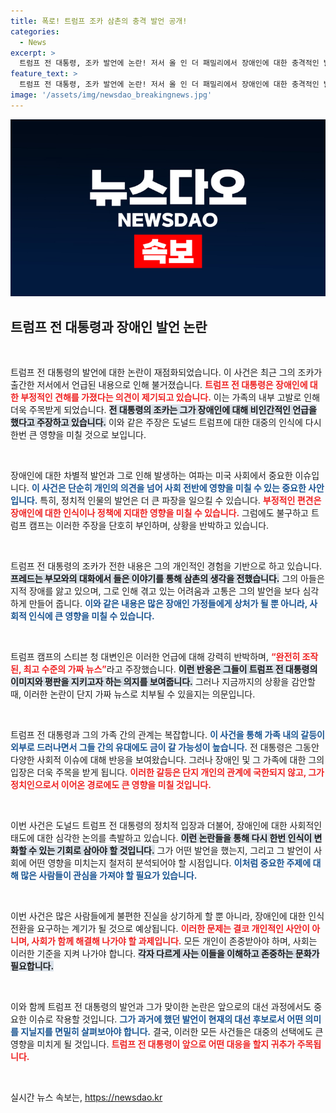 ```yaml
---
title: 폭로! 트럼프 조카 삼촌의 충격 발언 공개!
categories:
  - News
excerpt: >
  트럼프 전 대통령, 조카 발언에 논란! 저서 올 인 더 패밀리에서 장애인에 대한 충격적인 발언을 전하며 가족 간의 갈등이 표면화됐다. 트럼프 캠프는 이를 조작된 가짜 뉴스라 주장하며 강력 반박하고 나섰다. 클릭해 진실을 확인해 보세요!
feature_text: >
  트럼프 전 대통령, 조카 발언에 논란! 저서 올 인 더 패밀리에서 장애인에 대한 충격적인 발언을 전하며 가족 간의 갈등이 표면화됐다. 트럼프 캠프는 이를 조작된 가짜 뉴스라 주장하며 강력 반박하고 나섰다. 클릭해 진실을 확인해 보세요!
image: '/assets/img/newsdao_breakingnews.jpg'
---
```


<p><img src="/assets/img/newsdao_breakingnews.jpg" alt="firstkoreanews 속보" /></p>

<h2 data-ke-size="size26">트럼프 전 대통령과 장애인 발언 논란</h2>

<p data-ke-size="size16">&nbsp;</p>

<p>트럼프 전 대통령의 발언에 대한 논란이 재점화되었습니다. 이 사건은 최근 그의 조카가 출간한 저서에서 언급된 내용으로 인해 불거졌습니다. <b><span style="color: #ee2323;">트럼프 전 대통령은 장애인에 대한 부정적인 견해를 가졌다는 의견이 제기되고 있습니다.</span></b> 이는 가족의 내부 고발로 인해 더욱 주목받게 되었습니다. <b><span style="background-color: #21538527;">전 대통령의 조카는 그가 장애인에 대해 비인간적인 언급을 했다고 주장하고 있습니다.</span></b> 이와 같은 주장은 도널드 트럼프에 대한 대중의 인식에 다시 한번 큰 영향을 미칠 것으로 보입니다.</p>

<p data-ke-size="size16">&nbsp;</p>

<p>장애인에 대한 차별적 발언과 그로 인해 발생하는 여파는 미국 사회에서 중요한 이슈입니다. <b><span style="color: #1a5490;">이 사건은 단순히 개인의 의견을 넘어 사회 전반에 영향을 미칠 수 있는 중요한 사안입니다.</span></b> 특히, 정치적 인물의 발언은 더 큰 파장을 일으킬 수 있습니다. <b><span style="color: #ee2323;">부정적인 편견은 장애인에 대한 인식이나 정책에 지대한 영향을 미칠 수 있습니다.</span></b> 그럼에도 불구하고 트럼프 캠프는 이러한 주장을 단호히 부인하며, 상황을 반박하고 있습니다. </p>

<p data-ke-size="size16">&nbsp;</p>

<p>트럼프 전 대통령의 조카가 전한 내용은 그의 개인적인 경험을 기반으로 하고 있습니다. <b><span style="background-color: #21538527;">프레드는 부모와의 대화에서 들은 이야기를 통해 삼촌의 생각을 전했습니다.</span></b> 그의 아들은 지적 장애를 앓고 있으며, 그로 인해 겪고 있는 어려움과 고통은 그의 발언을 보다 심각하게 만들어 줍니다. <b><span style="color: #1a5490;">이와 같은 내용은 많은 장애인 가정들에게 상처가 될 뿐 아니라, 사회적 인식에 큰 영향을 미칠 수 있습니다.</span></b> </p>

<p data-ke-size="size16">&nbsp;</p>

<p>트럼프 캠프의 스티븐 청 대변인은 이러한 언급에 대해 강력히 반박하며, <b><span style="color: #ee2323;">“완전히 조작된, 최고 수준의 가짜 뉴스”</span></b>라고 주장했습니다. <b><span style="background-color: #21538527;">이런 반응은 그들이 트럼프 전 대통령의 이미지와 평판을 지키고자 하는 의지를 보여줍니다.</span></b> 그러나 지금까지의 상황을 감안할 때, 이러한 논란이 단지 가짜 뉴스로 치부될 수 있을지는 의문입니다. </p>

<p data-ke-size="size16">&nbsp;</p>

<p>트럼프 전 대통령과 그의 가족 간의 관계는 복잡합니다. <b><span style="color: #1a5490;">이 사건을 통해 가족 내의 갈등이 외부로 드러나면서 그들 간의 유대에도 금이 갈 가능성이 높습니다.</span></b> 전 대통령은 그동안 다양한 사회적 이슈에 대해 반응을 보여왔습니다. 그러나 장애인 및 그 가족에 대한 그의 입장은 더욱 주목을 받게 됩니다. <b><span style="color: #ee2323;">이러한 갈등은 단지 개인의 관계에 국한되지 않고, 그가 정치인으로서 이어온 경로에도 큰 영향을 미칠 것입니다.</span></b></p>

<p data-ke-size="size16">&nbsp;</p>

<p>이번 사건은 도널드 트럼프 전 대통령의 정치적 입장과 더불어, 장애인에 대한 사회적인 태도에 대한 심각한 논의를 촉발하고 있습니다. <b><span style="background-color: #21538527;">이런 논란들을 통해 다시 한번 인식이 변화할 수 있는 기회로 삼아야 할 것입니다.</span></b> 그가 어떤 발언을 했는지, 그리고 그 발언이 사회에 어떤 영향을 미치는지 철저히 분석되어야 할 시점입니다. <b><span style="color: #1a5490;">이처럼 중요한 주제에 대해 많은 사람들이 관심을 가져야 할 필요가 있습니다.</span></b></p>

<p data-ke-size="size16">&nbsp;</p>

<p>이번 사건은 많은 사람들에게 불편한 진실을 상기하게 할 뿐 아니라, 장애인에 대한 인식 전환을 요구하는 계기가 될 것으로 예상됩니다. <b><span style="color: #ee2323;">이러한 문제는 결코 개인적인 사안이 아니며, 사회가 함께 해결해 나가야 할 과제입니다.</span></b> 모든 개인이 존중받아야 하며, 사회는 이러한 기준을 지켜 나가야 합니다. <b><span style="background-color: #21538527;">각자 다르게 사는 이들을 이해하고 존중하는 문화가 필요합니다.</span></b> </p>

<p data-ke-size="size16">&nbsp;</p>

<p>이와 함께 트럼프 전 대통령의 발언과 그가 맞이한 논란은 앞으로의 대선 과정에서도 중요한 이슈로 작용할 것입니다. <b><span style="color: #1a5490;">그가 과거에 했던 발언이 현재의 대선 후보로서 어떤 의미를 지닐지를 면밀히 살펴보아야 합니다.</span></b> 결국, 이러한 모든 사건들은 대중의 선택에도 큰 영향을 미치게 될 것입니다. <b><span style="color: #ee2323;">트럼프 전 대통령이 앞으로 어떤 대응을 할지 귀추가 주목됩니다.</span></b> </p>

<p data-ke-size="size16">&nbsp;</p>
실시간 뉴스 속보는, <a href="https://newsdao.kr" rel="dofollow">https://newsdao.kr</a>


